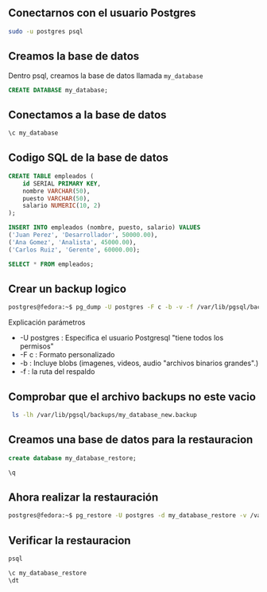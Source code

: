 ## Conectarnos con el usuario Postgres

```sh
sudo -u postgres psql
```

## Creamos la base de datos
Dentro psql, creamos la base de datos llamada `my_database`

```sql
CREATE DATABASE my_database;
```
## Conectamos a la base de datos

```sql
\c my_database
```

## Codigo SQL de la base de datos

```sql
CREATE TABLE empleados (
    id SERIAL PRIMARY KEY,
    nombre VARCHAR(50),
    puesto VARCHAR(50),
    salario NUMERIC(10, 2)
);
```
```sql
INSERT INTO empleados (nombre, puesto, salario) VALUES
('Juan Perez', 'Desarrollador', 50000.00),
('Ana Gomez', 'Analista', 45000.00),
('Carlos Ruiz', 'Gerente', 60000.00);
```

```sql
SELECT * FROM empleados;
```

## Crear un backup logico

```sh
postgres@fedora:~$ pg_dump -U postgres -F c -b -v -f /var/lib/pgsql/backups/my_database_new.backup my_database
```

Explicación parámetros

- -U postgres : Especifica el usuario Postgresql "tiene todos los permisos"
- -F c : Formato personalizado
- -b : Incluye blobs (imagenes, videos, audio "archivos binarios grandes".)
- -f : la ruta del respaldo


## Comprobar que el archivo backups no este vacio 

```sh
 ls -lh /var/lib/pgsql/backups/my_database_new.backup
```

## Creamos una base de datos para la restauracion

```sql
create database my_database_restore;
```
```sql
\q
```
## Ahora realizar la restauración

```sh
postgres@fedora:~$ pg_restore -U postgres -d my_database_restore -v /var/lib/pgsql/backups/my_database_new.backup
```

## Verificar la restauracion

```sh
psql
```

```sh
\c my_database_restore
\dt
```
